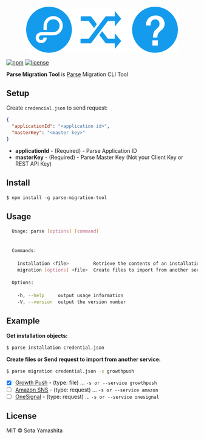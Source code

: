 <p align="center">
  <img src="https://github.com/sotayamashita/parse-migration-tool/blob/master/media/logo.png" width="400px">
</p>

[![npm](https://img.shields.io/npm/v/parse-migration-tool.svg?style=flat-square)](https://www.npmjs.com/package/parse-migration-tool)
[![license](https://img.shields.io/github/license/sotayamashita/parse-migration-tool.svg?style=flat-square)](https://github.com/sotayamashita/parse-migration-tool/blob/master/LICENSE)

**Parse Migration Tool** is [Parse](https://parse.com/) Migration CLI Tool

## Setup

Create `credencial.json` to send request:

```json
{
  "applicationId": "<application id>",
  "masterKey": "<master key>"
}
```

* **applicationId** - (Required) - Parse Application ID
* **masterKey** - (Required) - Parse Master Key (Not your Client Key or REST API Key)

## Install

```js
$ npm install -g parse-migration-tool
```

## Usage

```bash
  Usage: parse [options] [command]


  Commands:

    installation <file>         Retrieve the contents of an installation objects
    migration [options] <file>  Create files to import from another service

  Options:

    -h, --help     output usage information
    -V, --version  output the version number
```

## Example

**Get installation objects:**

```bash
$ parse installation credential.json
```

**Create files or Send request to import from another service:**

```bash
$ parse migration credential.json -s growthpush
```

* [x] [Growth Push](http://en.growthpush.com/) - (type: file) ... `-s or --service growthpush`
* [ ] [Amazon SNS](https://aws.amazon.com/sns/?nc1=h_ls) - (type: request) ... `-s or --service amazon`
* [ ] [OneSignal](https://onesignal.com/) - (type: request) ... `-s or --service onesignal`

## License

MIT © Sota Yamashita
